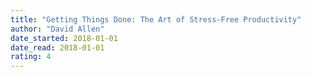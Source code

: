 ```yaml
---
title: "Getting Things Done: The Art of Stress-Free Productivity"
author: "David Allen"
date_started: 2018-01-01
date_read: 2018-01-01
rating: 4
---
```

